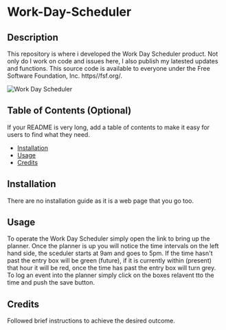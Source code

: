 # Work-Day-Scheduler

## Description 
This repository is where i developed the Work Day Scheduler product. Not only do I work on code and issues here, I also publish my latested updates and functions. This source code is available to everyone under the Free Software Foundation, Inc. https//fsf.org/.

![Work Day Scheduler](https://user-images.githubusercontent.com/38900138/85248943-afc0db00-b495-11ea-8045-840dd8cd972b.png)

## Table of Contents (Optional)

If your README is very long, add a table of contents to make it easy for users to find what they need.

* [Installation](#installation)
* [Usage](#usage)
* [Credits](#credits)


## Installation

There are no installation guide as it is a web page that you go too.


## Usage 

To operate the Work Day Scheduler simply open the link to bring up the planner. Once the planner is up you will notice the time intervals on the left hand side, the sceduler starts at 9am and goes to 5pm. If the time hasn't past the entry box will be green (future), if it is currently within (present) that hour it will be red, once the time has past the entry box will turn grey. To log an event into the planner simply click on the boxes relavent tto the time and push the save button.   


## Credits

Followed brief instructions to achieve the desired outcome.
